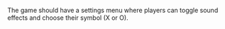 The game should have a settings menu where players can toggle sound effects and choose their symbol (X or O).
